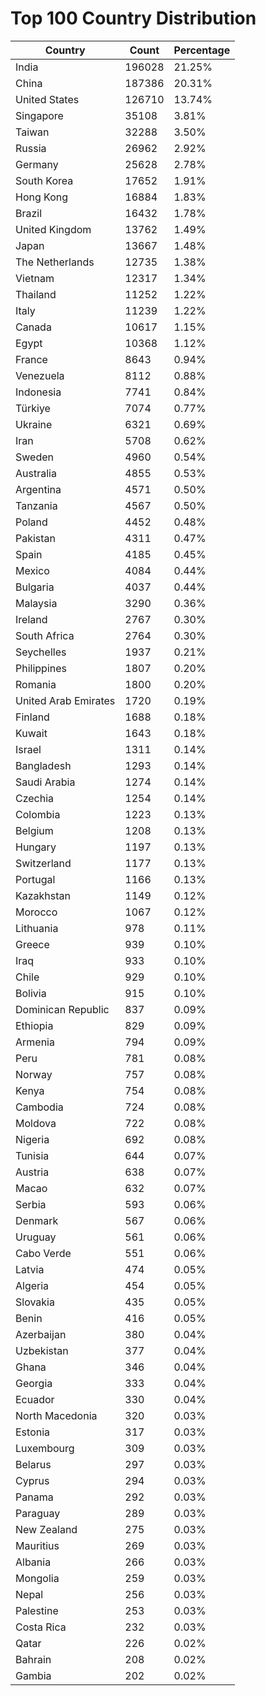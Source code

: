 # Top 100 Country Distribution
| Country | Count | Percentage |
|----|----|----|
| India | 196028 | 21.25% |
| China | 187386 | 20.31% |
| United States | 126710 | 13.74% |
| Singapore | 35108 | 3.81% |
| Taiwan | 32288 | 3.50% |
| Russia | 26962 | 2.92% |
| Germany | 25628 | 2.78% |
| South Korea | 17652 | 1.91% |
| Hong Kong | 16884 | 1.83% |
| Brazil | 16432 | 1.78% |
| United Kingdom | 13762 | 1.49% |
| Japan | 13667 | 1.48% |
| The Netherlands | 12735 | 1.38% |
| Vietnam | 12317 | 1.34% |
| Thailand | 11252 | 1.22% |
| Italy | 11239 | 1.22% |
| Canada | 10617 | 1.15% |
| Egypt | 10368 | 1.12% |
| France | 8643 | 0.94% |
| Venezuela | 8112 | 0.88% |
| Indonesia | 7741 | 0.84% |
| Türkiye | 7074 | 0.77% |
| Ukraine | 6321 | 0.69% |
| Iran | 5708 | 0.62% |
| Sweden | 4960 | 0.54% |
| Australia | 4855 | 0.53% |
| Argentina | 4571 | 0.50% |
| Tanzania | 4567 | 0.50% |
| Poland | 4452 | 0.48% |
| Pakistan | 4311 | 0.47% |
| Spain | 4185 | 0.45% |
| Mexico | 4084 | 0.44% |
| Bulgaria | 4037 | 0.44% |
| Malaysia | 3290 | 0.36% |
| Ireland | 2767 | 0.30% |
| South Africa | 2764 | 0.30% |
| Seychelles | 1937 | 0.21% |
| Philippines | 1807 | 0.20% |
| Romania | 1800 | 0.20% |
| United Arab Emirates | 1720 | 0.19% |
| Finland | 1688 | 0.18% |
| Kuwait | 1643 | 0.18% |
| Israel | 1311 | 0.14% |
| Bangladesh | 1293 | 0.14% |
| Saudi Arabia | 1274 | 0.14% |
| Czechia | 1254 | 0.14% |
| Colombia | 1223 | 0.13% |
| Belgium | 1208 | 0.13% |
| Hungary | 1197 | 0.13% |
| Switzerland | 1177 | 0.13% |
| Portugal | 1166 | 0.13% |
| Kazakhstan | 1149 | 0.12% |
| Morocco | 1067 | 0.12% |
| Lithuania | 978 | 0.11% |
| Greece | 939 | 0.10% |
| Iraq | 933 | 0.10% |
| Chile | 929 | 0.10% |
| Bolivia | 915 | 0.10% |
| Dominican Republic | 837 | 0.09% |
| Ethiopia | 829 | 0.09% |
| Armenia | 794 | 0.09% |
| Peru | 781 | 0.08% |
| Norway | 757 | 0.08% |
| Kenya | 754 | 0.08% |
| Cambodia | 724 | 0.08% |
| Moldova | 722 | 0.08% |
| Nigeria | 692 | 0.08% |
| Tunisia | 644 | 0.07% |
| Austria | 638 | 0.07% |
| Macao | 632 | 0.07% |
| Serbia | 593 | 0.06% |
| Denmark | 567 | 0.06% |
| Uruguay | 561 | 0.06% |
| Cabo Verde | 551 | 0.06% |
| Latvia | 474 | 0.05% |
| Algeria | 454 | 0.05% |
| Slovakia | 435 | 0.05% |
| Benin | 416 | 0.05% |
| Azerbaijan | 380 | 0.04% |
| Uzbekistan | 377 | 0.04% |
| Ghana | 346 | 0.04% |
| Georgia | 333 | 0.04% |
| Ecuador | 330 | 0.04% |
| North Macedonia | 320 | 0.03% |
| Estonia | 317 | 0.03% |
| Luxembourg | 309 | 0.03% |
| Belarus | 297 | 0.03% |
| Cyprus | 294 | 0.03% |
| Panama | 292 | 0.03% |
| Paraguay | 289 | 0.03% |
| New Zealand | 275 | 0.03% |
| Mauritius | 269 | 0.03% |
| Albania | 266 | 0.03% |
| Mongolia | 259 | 0.03% |
| Nepal | 256 | 0.03% |
| Palestine | 253 | 0.03% |
| Costa Rica | 232 | 0.03% |
| Qatar | 226 | 0.02% |
| Bahrain | 208 | 0.02% |
| Gambia | 202 | 0.02% |
